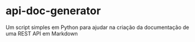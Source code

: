 # api-doc-generator
 Um script simples em Python para ajudar na criação da documentação de uma REST API em Markdown

